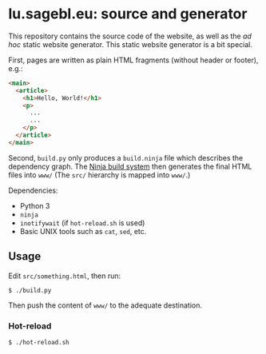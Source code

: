 # lu.sagebl.eu: source and generator

This repository contains the source code of the website, as well as the _ad hoc_
static website generator.
This static website generator is a bit special.

First, pages are written
as plain HTML fragments (without header or footer), e.g.:

```html
<main>
  <article>
    <h1>Hello, World!</h1>
    <p>
      ...
      ...
    </p>
  </article>
</main>
```

Second, `build.py` only produces a `build.ninja` file which describes the
dependency graph. The [Ninja build system](https://ninja-build.org/) then
generates the final HTML files into `www/` (The `src/` hierarchy is mapped into
`www/`.)

Dependencies:
 * Python 3
 * `ninja`
 * `inotifywait` (if `hot-reload.sh` is used)
 * Basic UNIX tools such as `cat`, `sed`, etc.

## Usage

Edit `src/something.html`, then run:

```console
$ ./build.py
```

Then push the content of `www/` to the adequate destination.

### Hot-reload

```console
$ ./hot-reload.sh
```
